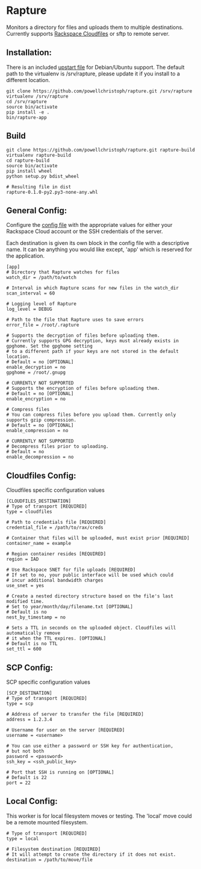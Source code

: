 # Rapture

Monitors a directory for files and uploads them to multiple destinations. Currently supports [Rackspace Cloudfiles](http://www.rackspace.com/cloud/files) or sftp to remote server.

## Installation:
There is an included [upstart file](https://github.com/powellchristoph/rapture/blob/master/etc/upstart/rapture.conf) for Debian/Ubuntu support. The default path to the virtualenv is /srv/rapture, please update it if you install to a different location.
```
git clone https://github.com/powellchristoph/rapture.git /srv/rapture
virtualenv /srv/rapture
cd /srv/rapture
source bin/activate
pip install -e .
bin/rapture-app
```

## Build
```
git clone https://github.com/powellchristoph/rapture.git rapture-build
virtualenv rapture-build
cd rapture-build
source bin/activate
pip install wheel
python setup.py bdist_wheel

# Resulting file in dist
rapture-0.1.0-py2.py3-none-any.whl
```

## General Config:
Configure the [config file](https://github.com/powellchristoph/rapture/blob/master/etc/rapture.conf) with the appropriate values for either your Rackspace Cloud account or the SSH credentials of the server.

Each destination is given its own block in the config file with a descriptive name. It can be anything you would like except, 'app' which is reserved for the application.
```
[app]
# Directory that Rapture watches for files
watch_dir = /path/to/watch

# Interval in which Rapture scans for new files in the watch_dir
scan_interval = 60

# Logging level of Rapture
log_level = DEBUG

# Path to the file that Rapture uses to save errors
error_file = /root/.rapture

# Supports the decryption of files before uploading them. 
# Currently supports GPG decryption, keys must already exists in gpghome. Set the gpghome setting 
# to a different path if your keys are not stored in the default location. 
# Default = no [OPTIONAL]
enable_decryption = no
gpghome = /root/.gnupg

# CURRENTLY NOT SUPPORTED
# Supports the encryption of files before uploading them.
# Default = no [OPTIONAL]
enable_encryption = no

# Compress files
# You can compress files before you upload them. Currently only supports gzip compression.
# Default = no [OPTIONAL]
enable_compression = no

# CURRENTLY NOT SUPPORTED
# Decompress files prior to uploading.
# Default = no
enable_decompression = no
```

## Cloudfiles Config:
Cloudfiles specific configuration values
```
[CLOUDFILES_DESTINATION]
# Type of transport [REQUIRED]
type = cloudfiles

# Path to credentials file [REQUIRED]
credential_file = /path/to/rax/creds

# Container that files will be uploaded, must exist prior [REQUIRED]
container_name = example

# Region container resides [REQUIRED]
region = IAD

# Use Rackspace SNET for file uploads [REQUIRED]
# If set to no, your public interface will be used which could 
# incur additional bandwidth charges
use_snet = yes

# Create a nested directory structure based on the file's last modified time.
# Set to year/month/day/filename.txt [OPTIONAL]
# Default is no
nest_by_timestamp = no

# Sets a TTL in seconds on the uploaded object. Cloudfiles will automatically remove
# it when the TTL expires. [OPTIONAL]
# Default is no TTL
set_ttl = 600
```

## SCP Config:
SCP specific configuration values
```
[SCP_DESTINATION]
# Type of transport [REQUIRED]
type = scp

# Address of server to transfer the file [REQUIRED]
address = 1.2.3.4

# Username for user on the server [REQUIRED]
username = <username>

# You can use either a password or SSH key for authentication,
# but not both
password = <password>
ssh_key = <ssh_public_key>

# Port that SSH is running on [OPTIONAL]
# Default is 22
port = 22
```

## Local Config:
This worker is for local filesystem moves or testing. The 'local' move could be a remote mounted filesystem.
```
# Type of transport [REQUIRED]
type = local

# Filesystem destination [REQUIRED]
# It will attempt to create the directory if it does not exist.
destination = /path/to/move/file
```


